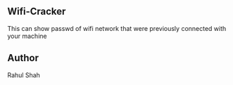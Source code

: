## Wifi-Cracker
This can show passwd of wifi network that were previously connected with your machine 

## Author
Rahul Shah